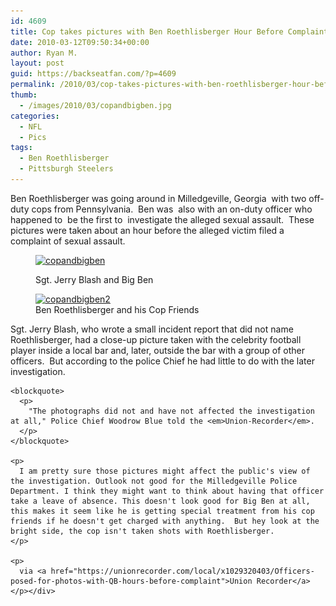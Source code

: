 ```yaml
---
id: 4609
title: Cop takes pictures with Ben Roethlisberger Hour Before Complaint
date: 2010-03-12T09:50:34+00:00
author: Ryan M.
layout: post
guid: https://backseatfan.com/?p=4609
permalink: /2010/03/cop-takes-pictures-with-ben-roethlisberger-hour-before-complaint/
thumb:
  - /images/2010/03/copandbigben.jpg
categories:
  - NFL
  - Pics
tags:
  - Ben Roethlisberger
  - Pittsburgh Steelers
---
```


<div class="entry">
  <p>
    Ben Roethlisberger was going around in Milledgeville, Georgia  with two off-duty cops from Pennsylvania.  Ben was  also with an on-duty officer who happened to  be the first to  investigate the alleged sexual assault.  These pictures were taken about an hour before the alleged victim filed a complaint of sexual assault.
  </p><figure id="attachment_4610" style="width: 600px" class="wp-caption aligncenter">

  <a href="/images/2010/03/copandbigben.jpg"><img class="size-full wp-image-4610" title="copandbigben" src="/images/2010/03/copandbigben.jpg" alt="copandbigben" width="600" height="444" srcset="/images/2010/03/copandbigben.jpg 600w, /images/2010/03/copandbigben-300x222.jpg 300w" sizes="(max-width: 600px) 100vw, 600px" /></a><figcaption class="wp-caption-text">Sgt. Jerry Blash and Big Ben</figcaption></figure> <figure id="attachment_4611" style="width: 600px" class="wp-caption aligncenter"><a href="/images/2010/03/copandbigben2.jpg"><img class="size-full wp-image-4611" title="copandbigben2" src="/images/2010/03/copandbigben2.jpg" alt="copandbigben2" width="600" height="450" srcset="/images/2010/03/copandbigben2.jpg 600w, /images/2010/03/copandbigben2-300x225.jpg 300w" sizes="(max-width: 600px) 100vw, 600px" /></a><figcaption class="wp-caption-text">Ben Roethlisberger and his Cop Friends</figcaption></figure>

  <p style="text-align: center;">
    <p>
      Sgt. Jerry Blash, who wrote a small incident report that did not name Roethlisberger, had a close-up picture taken with the celebrity football player inside a local bar and, later, outside the bar with a group of other officers.  But according to the police Chief he had little to do with the later investigation.
    </p>

    <blockquote>
      <p>
        "The photographs did not and have not affected the investigation at all," Police Chief Woodrow Blue told the <em>Union-Recorder</em>.
      </p>
    </blockquote>

    <p>
      I am pretty sure those pictures might affect the public's view of the investigation. Outlook not good for the Milledgeville Police Department. I think they might want to think about having that officer take a leave of absence. This doesn't look good for Big Ben at all, this makes it seem like he is getting special treatment from his cop friends if he doesn't get charged with anything.  But hey look at the bright side, the cop isn't taken shots with Roethlisberger.
    </p>

    <p>
      via <a href="https://unionrecorder.com/local/x1029320403/Officers-posed-for-photos-with-QB-hours-before-complaint">Union Recorder</a>
    </p></div>
